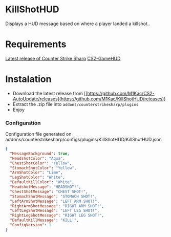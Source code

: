 # KillShotHUD


Displays a HUD message based on where a player landed a killshot..

# Requirements
[Latest release of Counter Strike Sharp](https://github.com/roflmuffin/CounterStrikeSharp)
[CS2-GameHUD]([https://github.com/roflmuffin/CounterStrikeSharp](https://github.com/darkerz7/CS2-GameHUD/tree/main))


# Instalation
- Download the latest release from [[https://github.com/M1Kac/CS2-AutoUpdate/releases](https://github.com/M1Kac/KillShotHUD/releases))
- Extract the .zip file into `addons/counterstrikesharp/plugins`
- Enjoy

### Configuration

Configuration file generated on addons/counterstrikesharp/configs/plugins/KillShotHUD/KillShotHUD.json
```json
{
  "MessageBackground": true,
  "HeadshotColor": "Aqua",
  "ChestShotColor": "Yellow",
  "StomachShotColor": "Yellow",
  "ArmShotColor": "Lime",
  "LegShotColor": "White",
  "DefaultKillColor": "White",
  "HeadshotMessage": "HEADSHOT!",
  "ChestShotMessage": "CHEST SHOT!",
  "StomachShotMessage": "STOMACH SHOT!",
  "LeftArmShotMessage": "LEFT ARM SHOT!",
  "RightArmShotMessage": "RIGHT ARM SHOT!",
  "LeftLegShotMessage": "LEFT LEG SHOT!",
  "RightLegShotMessage": "RIGHT LEG SHOT!",
  "DefaultKillMessage": "KILL!",
  "ConfigVersion": 1
}
```
